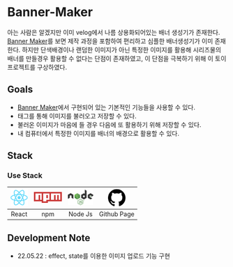 # Banner-Maker

아는 사람은 알겠지만 이미 velog에서 나름 상용화되어있는 배너 생성기가 존재한다.
[Banner Maker](https://velog.io/@godori/banner-maker)를 보면 제작 과정을 포함하여 편리하고 심플한 배너생성기가 이미 존재한다. 하지만 단색배경이나 랜덤한 이미지가 아닌 특정한 이미지를 활용해 시리즈물의 배너를 만들경우 활용할 수 없다는 단점이 존재하였고, 이 단점을 극복하기 위해 이 토이프로젝트를 구상하였다.

## Goals
- [Banner Maker](https://velog.io/@godori/banner-maker)에서 구현되어 있는 기본적인 기능들을 사용할 수 있다.
- 태그를 통해 이미지를 불러오고 저장할 수 있다.
- 불러온 이미지가 마음에 들 경우 다음에 또 활용하기 위해 저장할 수 있다.
- 내 컴퓨터에서 특정한 이미지를 배너의 배경으로 활용할 수 있다.

## Stack
### Use Stack
|<a href="https://ko.reactjs.org/"><img src = "./doc/img/react.png" height = 40px></a>|<a href="https://www.npmjs.com/"><img src = "./doc/img/npm.png" height = 25px></a>|<a href="https://nodejs.org/ko/https://nodejs.org/ko/"><img src="./doc/img/nodejs.png" height= 35px></a>|<a href="https://pages.github.com/"><img src="./doc/img/github.png" height=40px></a>|
|:--:|:--:|:--:|:--:|
|React|npm|Node Js|Github Page|

## Development Note
- 22.05.22 : effect, state를 이용한 이미지 업로드 기능 구현